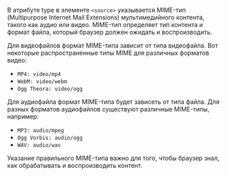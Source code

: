 В атрибуте type в элементе `<source>` указывается MIME-тип (Multipurpose Internet Mail Extensions) мультимедийного контента, такого как аудио или видео. MIME-тип определяет тип контента и формат файла, который браузер должен ожидать и воспроизводить.

Для видеофайлов формат MIME-типа зависит от типа видеофайла. Вот некоторые распространенные типы MIME для различных форматов видео:

- `MP4: video/mp4`
- `WebM: video/webm`
- `Ogg Theora: video/ogg`

Для аудиофайла формат MIME-типа будет зависеть от типа файла.
Для разных форматов аудиофайлов существуют различные MIME-типы, например:

- `MP3: audio/mpeg`
- `Ogg Vorbis: audio/ogg`
- `WAV: audio/wav`

Указание правильного MIME-типа важно для того, чтобы браузер знал, как обрабатывать и воспроизводить контент.

